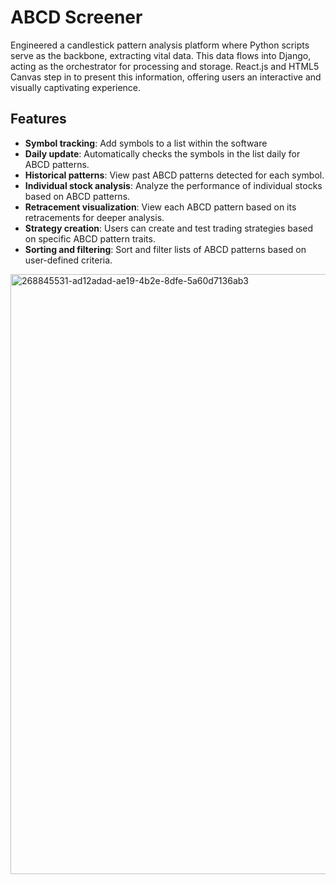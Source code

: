 # ABCD Screener

Engineered a candlestick pattern analysis platform where Python scripts serve as the backbone, extracting vital data. This data flows into Django, acting as the orchestrator for processing and storage. React.js and HTML5 Canvas step in to present this information, offering users an interactive and visually captivating experience.

## Features

- ****Symbol tracking****: Add symbols to a list within the software
- **Daily update**: Automatically checks the symbols in the list daily for ABCD patterns.
- **Historical patterns**: View past ABCD patterns detected for each symbol.
- **Individual stock analysis**: Analyze the performance of individual stocks based on ABCD patterns.
- **Retracement visualization**: View each ABCD pattern based on its retracements for deeper analysis.
- **Strategy creation**: Users can create and test trading strategies based on specific ABCD pattern traits.
- **Sorting and filtering**: Sort and filter lists of ABCD patterns based on user-defined criteria.

<img width="960" alt="268845531-ad12adad-ae19-4b2e-8dfe-5a60d7136ab3" src="https://github.com/Rperez1988/abcd_client/assets/38891767/f7111394-e1c6-473c-86ca-015e8fe67dc3">

